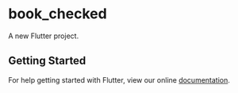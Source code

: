 # book_checked

A new Flutter project.

## Getting Started

For help getting started with Flutter, view our online
[documentation](https://flutter.io/).
